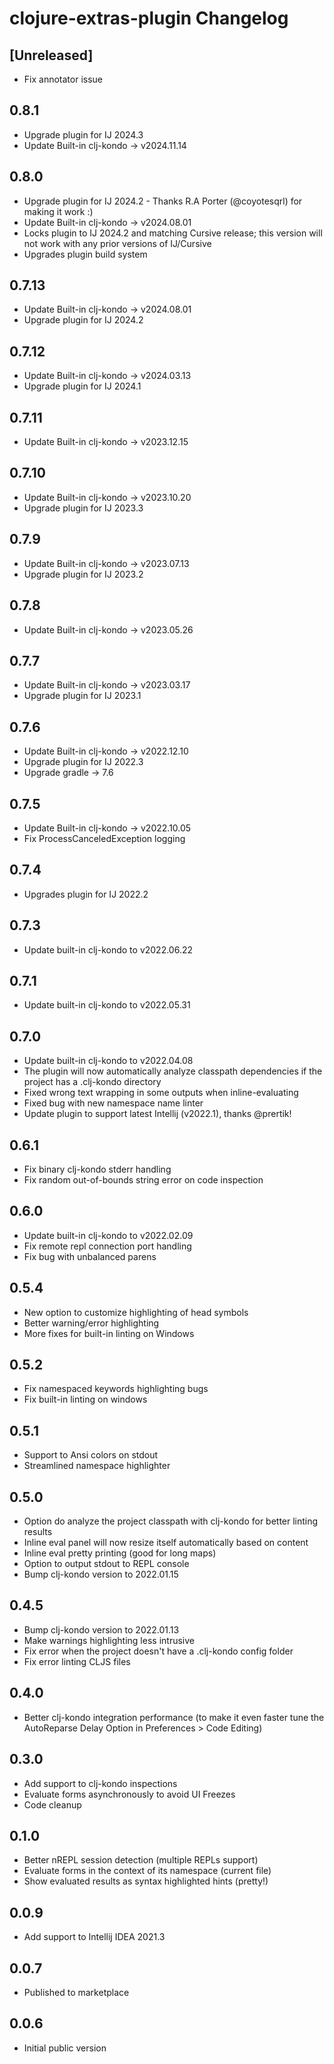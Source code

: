# clojure-extras-plugin Changelog

## [Unreleased]
- Fix annotator issue

## 0.8.1
- Upgrade plugin for IJ 2024.3
- Update Built-in clj-kondo -> v2024.11.14

## 0.8.0
- Upgrade plugin for IJ 2024.2 - Thanks R.A Porter (@coyotesqrl) for making it work :)
- Update Built-in clj-kondo -> v2024.08.01
- Locks plugin to IJ 2024.2 and matching Cursive release; this version will not work with any prior versions of IJ/Cursive
- Upgrades plugin build system

## 0.7.13
- Update Built-in clj-kondo -> v2024.08.01
- Upgrade plugin for IJ 2024.2

## 0.7.12
- Update Built-in clj-kondo -> v2024.03.13
- Upgrade plugin for IJ 2024.1

## 0.7.11
- Update Built-in clj-kondo -> v2023.12.15

## 0.7.10
- Update Built-in clj-kondo -> v2023.10.20
- Upgrade plugin for IJ 2023.3

## 0.7.9
- Update Built-in clj-kondo -> v2023.07.13
- Upgrade plugin for IJ 2023.2

## 0.7.8
- Update Built-in clj-kondo -> v2023.05.26

## 0.7.7
- Update Built-in clj-kondo -> v2023.03.17
- Upgrade plugin for IJ 2023.1

## 0.7.6
- Update Built-in clj-kondo -> v2022.12.10
- Upgrade plugin for IJ 2022.3
- Upgrade gradle -> 7.6

## 0.7.5
- Update Built-in clj-kondo -> v2022.10.05
- Fix ProcessCanceledException logging

## 0.7.4
- Upgrades plugin for IJ 2022.2

## 0.7.3
- Update built-in clj-kondo to v2022.06.22

## 0.7.1
- Update built-in clj-kondo to v2022.05.31

## 0.7.0
- Update built-in clj-kondo to v2022.04.08
- The plugin will now automatically analyze classpath dependencies if the project has a .clj-kondo directory
- Fixed wrong text wrapping in some outputs when inline-evaluating
- Fixed bug with new namespace name linter
- Update plugin to support latest Intellij (v2022.1), thanks @prertik!

## 0.6.1
- Fix binary clj-kondo stderr handling
- Fix random out-of-bounds string error on code inspection

## 0.6.0
- Update built-in clj-kondo to v2022.02.09
- Fix remote repl connection port handling
- Fix bug with unbalanced parens

## 0.5.4
- New option to customize highlighting of head symbols
- Better warning/error highlighting
- More fixes for built-in linting on Windows

## 0.5.2
- Fix namespaced keywords highlighting bugs
- Fix built-in linting on windows

## 0.5.1
- Support to Ansi colors on stdout
- Streamlined namespace highlighter

## 0.5.0
- Option do analyze the project classpath with clj-kondo for better linting results
- Inline eval panel will now resize itself automatically based on content
- Inline eval pretty printing (good for long maps)
- Option to output stdout to REPL console
- Bump clj-kondo version to 2022.01.15

## 0.4.5
- Bump clj-kondo version to 2022.01.13
- Make warnings highlighting less intrusive
- Fix error when the project doesn't have a .clj-kondo config folder
- Fix error linting CLJS files

## 0.4.0
- Better clj-kondo integration performance (to make it even faster tune the AutoReparse Delay Option in Preferences > Code Editing)

## 0.3.0
- Add support to clj-kondo inspections
- Evaluate forms asynchronously to avoid UI Freezes
- Code cleanup

## 0.1.0
- Better nREPL session detection (multiple REPLs support)
- Evaluate forms in the context of its namespace (current file)
- Show evaluated results as syntax highlighted hints (pretty!)

## 0.0.9
- Add support to Intellij IDEA 2021.3

## 0.0.7
- Published to marketplace

## 0.0.6
- Initial public version
